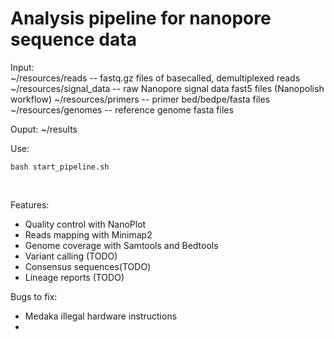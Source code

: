 # Analysis pipeline for nanopore sequence data
Input:
</br>
~/resources/reads -- fastq.gz files of basecalled, demultiplexed reads </br>
~/resources/signal_data -- raw Nanopore signal data fast5 files (Nanopolish workflow)
~/resources/primers -- primer bed/bedpe/fasta files </br>
~/resources/genomes -- reference genome fasta files </br>


Ouput: ~/results
</br>

Use: 
```
bash start_pipeline.sh
```
</br>

Features:
- Quality control with NanoPlot
- Reads mapping with Minimap2
- Genome coverage with Samtools and Bedtools
- Variant calling (TODO)
- Consensus sequences(TODO)
- Lineage reports (TODO)

Bugs to fix:
- Medaka illegal hardware instructions
- 



